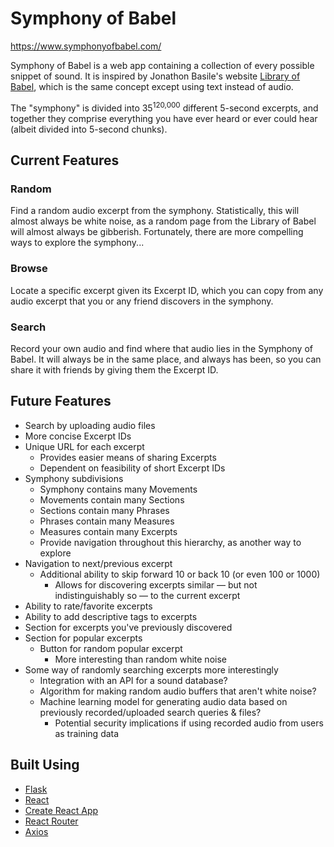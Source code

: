 # Symphony of Babel
<https://www.symphonyofbabel.com/>

Symphony of Babel is a web app containing a collection of every possible snippet of sound. It is inspired by Jonathon Basile's website
[Library of Babel](https://libraryofbabel.info/), which is the same concept except using text instead of audio.

The "symphony" is divided into 35<sup>120,000</sup> different 5-second excerpts, and together they comprise everything you have ever heard
or ever could hear (albeit divided into 5-second chunks).

## Current Features

### Random

Find a random audio excerpt from the symphony. Statistically, this will almost always be white noise, as a random page from the Library of
Babel will almost always be gibberish. Fortunately, there are more compelling ways to explore the symphony... 

### Browse

Locate a specific excerpt given its Excerpt ID, which you can copy from any audio excerpt that you or any friend discovers in the symphony.

### Search

Record your own audio and find where that audio lies in the Symphony of Babel. It will always be in the same place, and always has been, so
you can share it with friends by giving them the Excerpt ID.

## Future Features

- Search by uploading audio files
- More concise Excerpt IDs
- Unique URL for each excerpt
  - Provides easier means of sharing Excerpts
  - Dependent on feasibility of short Excerpt IDs
- Symphony subdivisions
  - Symphony contains many Movements
  - Movements contain many Sections
  - Sections contain many Phrases
  - Phrases contain many Measures
  - Measures contain many Excerpts
  - Provide navigation throughout this hierarchy, as another way to explore
- Navigation to next/previous excerpt
  - Additional ability to skip forward 10 or back 10 (or even 100 or 1000)
    - Allows for discovering excerpts similar — but not indistinguishably so — to the current excerpt
- Ability to rate/favorite excerpts
- Ability to add descriptive tags to excerpts
- Section for excerpts you've previously discovered
- Section for popular excerpts
  - Button for random popular excerpt
    - More interesting than random white noise
- Some way of randomly searching excerpts more interestingly
  - Integration with an API for a sound database?
  - Algorithm for making random audio buffers that aren't white noise?
  - Machine learning model for generating audio data based on previously recorded/uploaded search queries & files?
    - Potential security implications if using recorded audio from users as training data

## Built Using

- [Flask](https://github.com/pallets/flask)
- [React](https://github.com/facebook/react)
- [Create React App](https://github.com/facebook/create-react-app)
- [React Router](https://github.com/ReactTraining/react-router)
- [Axios](https://github.com/axios/axios)
